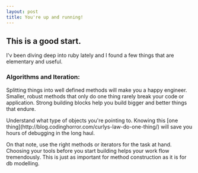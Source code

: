 ```yaml
---
layout: post
title: You're up and running!
---
```


<h2>This is a good start.</h2>

I'v been diving deep into ruby lately and I found a few things that are elementary and useful.

<h3>Algorithms and Iteration:</h3>
  <p>Splitting things into well defined methods will make you a happy engineer. Smaller, robust methods that only do one thing rarely break your code or application. Strong building blocks help you build bigger and better things that endure.</p>
  Understand what type of objects you're pointing to. Knowing this [one thing](http://blog.codinghorror.com/curlys-law-do-one-thing/) will save you hours of debugging in the long haul. 
  <p> On that note, use the right methods or iterators for the task at hand. Choosing your tools before you start building helps your work flow tremendously. This is just as important for method construction as it is for db modelling. </p>
